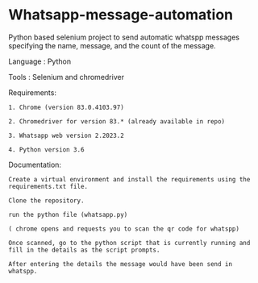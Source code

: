 # Whatsapp-message-automation
Python based selenium project to send automatic whatspp messages specifying the name, message, and the count of the message.

Language : Python

Tools : Selenium and chromedriver

Requirements:
	
	1. Chrome (version 83.0.4103.97)

	2. Chromedriver for version 83.* (already available in repo)

	3. Whatsapp web version 2.2023.2

	4. Python version 3.6


Documentation:

	Create a virtual environment and install the requirements using the requirements.txt file.
	
	Clone the repository.

	run the python file (whatsapp.py)

	( chrome opens and requests you to scan the qr code for whatspp)

	Once scanned, go to the python script that is currently running and fill in the details as the script prompts.
	
	After entering the details the message would have been send in whatspp.
